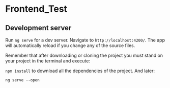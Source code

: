# Frontend_Test
## Development server

Run `ng serve` for a dev server. Navigate to `http://localhost:4200/`. The app will automatically reload if you change any of the source files.

Remember that after downloading or cloning the project you must stand on your project in the terminal and execute:

`npm install`
to download all the dependencies of the project. And later:

`ng serve --open`
